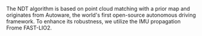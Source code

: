 The NDT algorithm is based on point cloud matching with a prior map and originates from Autoware, the world's first open-source autonomous driving framework.
To enhance its robustness, we utilize the IMU propagation Frome FAST-LIO2.
